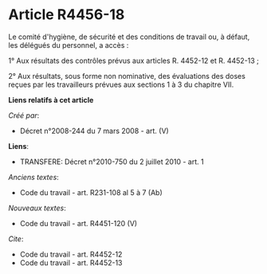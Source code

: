 # Article R4456-18

Le comité d'hygiène, de sécurité et des conditions de travail ou, à défaut, les délégués du personnel, a accès : 

1° Aux résultats des contrôles prévus aux articles R. 4452-12 et R. 4452-13 ; 

2° Aux résultats, sous forme non nominative, des évaluations des doses reçues par les travailleurs prévues aux sections 1 à 3
du chapitre VII.

**Liens relatifs à cet article**

_Créé par_:

  - Décret n°2008-244 du 7 mars 2008 - art. (V)

**Liens**:

  - TRANSFERE: Décret n°2010-750 du 2 juillet 2010 - art. 1

_Anciens textes_:

  - Code du travail - art. R231-108 al 5 à 7 (Ab)

_Nouveaux textes_:

  - Code du travail - art. R4451-120 (V)

_Cite_:

  - Code du travail - art. R4452-12
  - Code du travail - art. R4452-13
